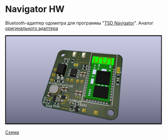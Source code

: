 # Navigator HW

Bluetooth-адаптер одометра для программы "[TSD Navigator](http://tsdnavigator.com/index.html)". Аналог [оригинального адаптера](http://tsdnavigator.com/v1/greybox.htm) 

![Плата](./img/navigator.png)

[Схема](./navigator.pdf)